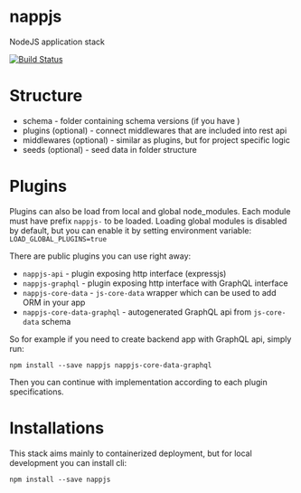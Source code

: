 # nappjs

NodeJS application stack

[![Build Status](https://travis-ci.org/nappjs/nappjs.svg?branch=master)](https://travis-ci.org/nappjs/nappjs)

# Structure

* schema - folder containing schema versions (if you have )
* plugins (optional) - connect middlewares that are included into rest api
* middlewares (optional) - similar as plugins, but for project specific logic
* seeds (optional) - seed data in folder structure

# Plugins

Plugins can also be load from local and global node_modules. Each module must
have prefix `nappjs-` to be loaded. Loading global modules is disabled by
default, but you can enable it by setting environment variable:
`LOAD_GLOBAL_PLUGINS=true`

There are public plugins you can use right away:

* `nappjs-api` - plugin exposing http interface (expressjs)
* `nappjs-graphql` - plugin exposing http interface with GraphQL interface
* `nappjs-core-data` - `js-core-data` wrapper which can be used to add ORM in your app
* `nappjs-core-data-graphql` - autogenerated GraphQL api from `js-core-data` schema

So for example if you need to create backend app with GraphQL api, simply run:

```
npm install --save nappjs nappjs-core-data-graphql
```

Then you can continue with implementation according to each plugin specifications.

# Installations

This stack aims mainly to containerized deployment, but for local development you can install cli:

`npm install --save nappjs`
